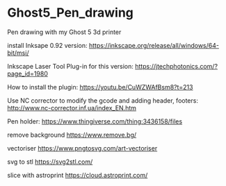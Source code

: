 # Ghost5_Pen_drawing
Pen drawing with my Ghost 5 3d printer


install Inksape 0.92 version:
https://inkscape.org/release/all/windows/64-bit/msi/

Inkscape Laser Tool Plug-in for this version:
https://jtechphotonics.com/?page_id=1980

How to install the plugin:
https://youtu.be/CuWZWAfBsm8?t=213

Use NC corrector to modify the gcode and adding header, footers:
http://www.nc-corrector.inf.ua/index_EN.htm


Pen holder:
https://www.thingiverse.com/thing:3436158/files

remove background
https://www.remove.bg/

vectoriser
https://www.pngtosvg.com/art-vectoriser

svg to stl
https://svg2stl.com/

slice with astroprint
https://cloud.astroprint.com/
